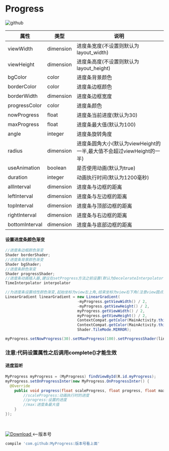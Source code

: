 # Progress
![github](https://github.com/zhongruiAndroid/Progress/blob/master/app/src/main/res/drawable/demo.gif "github")  


| 属性           | 类型      | 说明                                                                  |
|----------------|-----------|-----------------------------------------------------------------------|
| viewWidth      | dimension | 进度条宽度(不设置则默认为layout_width)                                |
| viewHeight     | dimension | 进度条高度(不设置则默认为layout_height)                               |
| bgColor        | color     | 进度条背景颜色                                                        |
| borderColor    | color     | 进度条边框颜色                                                        |
| borderWidth    | dimension | 进度条边框宽度                                                        |
| progressColor  | color     | 进度条颜色                                                            |
| nowProgress       | float   | 进度条当前进度(默认为30)                                              |
| maxProgress    | float   | 进度条最大值(默认为100)                                               |
| angle          | integer   | 进度条旋转角度                                                        |
| radius         | dimension | 进度条圆角大小(默认为viewHeight的一半,最大值不会超过viewHeight的一半) |
| useAnimation   | boolean   | 是否使用动画(默认为true)                                              |
| duration       | integer   | 动画执行时间(默认为1200毫秒)                                          |
| allInterval    | dimension | 进度条与边框的距离                                                    |
| leftInterval   | dimension | 进度条与左边框的距离                                                  |
| topInterval    | dimension | 进度条与顶部边框的距离                                                |
| rightInterval  | dimension | 进度条与右边框的距离                                                  |
| bottomInterval | dimension | 进度条与底部边框的距离                                                |


#### 设置进度条颜色渐变
```java
//进度条边框颜色渐变
Shader borderShader;
//进度条背景颜色渐变
Shader bgShader;
//进度条颜色渐变
Shader progressShader;
//进度条动画插入器,建议在setProgress方法之前设置(默认为DecelerateInterpolator)
TimeInterpolator interpolator

//为进度条设置线性颜色渐变,起始坐标为view左上角,结束坐标为view右下角(注意view圆点坐标在view中心)
LinearGradient linearGradient = new LinearGradient(
                                -myProgress.getViewWidth() / 2,
                                -myProgress.getViewHeight() / 2, 
                                myProgress.getViewWidth() / 2, 
                                myProgress.getViewHeight() / 2,
                                ContextCompat.getColor(MainActivity.this, R.color.green),
                                ContextCompat.getColor(MainActivity.this, R.color.blue),
                                Shader.TileMode.MIRROR);

myProgress.setNowProgress(30).setMaxProgress(100).setProgressShader(linearGradient).complete();
```
### 注意:代码设置属性之后调用complete()才能生效
#### 进度监听
```java
MyProgress myProgress = (MyProgress) findViewById(R.id.myProgress);
myProgress.setOnProgressInter(new MyProgress.OnProgressInter() {
  @Override
    public void progress(float scaleProgress, float progress, float max) {
        //scaleProgress:动画执行时的进度
        //progress:设置的进度
        //max:进度条最大值
    }
});
```  

<br/> 

[ ![Download](https://api.bintray.com/packages/zhongrui/mylibrary/MyProgress/images/download.svg) ](https://bintray.com/zhongrui/mylibrary/MyProgress/_latestVersion)<--版本号
<br/> 
```gradle
compile 'com.github:MyProgress:版本号看上面'
```
